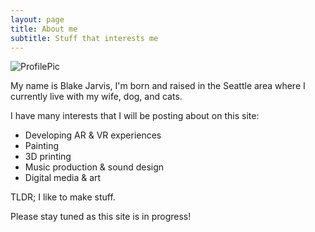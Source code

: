 ```yaml
---
layout: page
title: About me
subtitle: Stuff that interests me
---
```


![ProfilePic](https://media-exp1.licdn.com/dms/image/C5603AQEuQyFFL_5-2w/profile-displayphoto-shrink_400_400/0/1601652953638?e=1634774400&v=beta&t=mNvOLqJeC7dOOgv6EqGQHPe2QYLBWy6vIp_6Ah3dpHs)

My name is Blake Jarvis, I'm born and raised in the Seattle area where I currently live with my wife, dog, and cats. 

I have many interests that I will be posting about on this site:

- Developing AR & VR experiences
- Painting
- 3D printing
- Music production & sound design
- Digital media & art

TLDR; I like to make stuff.

Please stay tuned as this site is in progress! 
